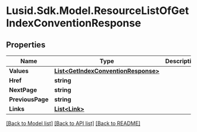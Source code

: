 
# Lusid.Sdk.Model.ResourceListOfGetIndexConventionResponse

## Properties

Name | Type | Description | Notes
------------ | ------------- | ------------- | -------------
**Values** | [**List&lt;GetIndexConventionResponse&gt;**](GetIndexConventionResponse.md) |  | 
**Href** | **string** |  | [optional] 
**NextPage** | **string** |  | [optional] 
**PreviousPage** | **string** |  | [optional] 
**Links** | [**List&lt;Link&gt;**](Link.md) |  | [optional] 

[[Back to Model list]](../README.md#documentation-for-models)
[[Back to API list]](../README.md#documentation-for-api-endpoints)
[[Back to README]](../README.md)

